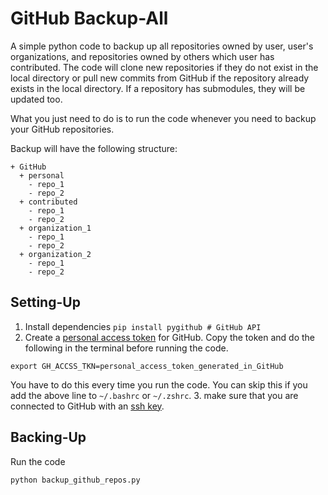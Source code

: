 # GitHub Backup-All
A simple python code to backup up all repositories owned by user, user's organizations, and repositories owned by others which user has contributed. The code will clone new repositories if they do not exist in the local directory or pull new commits from GitHub if the repository already exists in the local directory. If a repository has submodules, they will be updated too.

What you just need to do is to run the code whenever you need to backup your GitHub repositories.

Backup will have the following structure:
```
+ GitHub
  + personal
    - repo_1
    - repo_2
  + contributed
    - repo_1
    - repo_2
  + organization_1
    - repo_1
    - repo_2
  + organization_2
    - repo_1
    - repo_2
```

## Setting-Up
  1. Install dependencies
    ```
    pip install pygithub # GitHub API
    ```
  2. Create a [personal access token](https://help.github.com/articles/creating-a-personal-access-token-for-the-command-line/) for GitHub. Copy the token and do the following in the terminal before running the code.
  ```
  export GH_ACCSS_TKN=personal_access_token_generated_in_GitHub
  ```
  You have to do this every time you run the code. You can skip this if you add the above line to `~/.bashrc` or `~/.zshrc`.
  3. make sure that you are connected to GitHub with an [ssh key](https://help.github.com/articles/connecting-to-github-with-ssh/).

## Backing-Up
Run the code
```
python backup_github_repos.py
```
